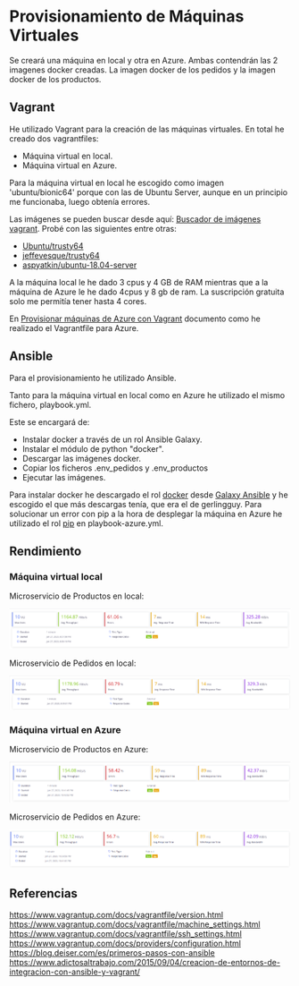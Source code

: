 # Provisionamiento de Máquinas Virtuales

Se creará una máquina en local y otra en Azure. Ambas contendrán las 2 imagenes docker creadas. La imagen docker
de los pedidos y la imagen docker de los productos.

## Vagrant

He utilizado Vagrant para la creación de las máquinas virtuales. En total he creado
dos vagrantfiles:

- Máquina virtual en local.
- Máquina virtual en Azure.

Para la máquina virtual en local he escogido como imagen 'ubuntu/bionic64' porque
con las de Ubuntu Server, aunque en un principio me funcionaba, luego obtenía errores.

Las imágenes se pueden buscar desde aquí: [Buscador de imágenes vagrant](https://app.vagrantup.com/boxes/search).
Probé con las siguientes entre otras:

- [Ubuntu/trusty64](https://app.vagrantup.com/ubuntu/boxes/trusty64)
- [jeffevesque/trusty64](https://app.vagrantup.com/jeff1evesque/boxes/trusty64)
- [aspyatkin/ubuntu-18.04-server](https://app.vagrantup.com/jeff1evesque/boxes/trusty64)

A la máquina local le he dado 3 cpus y 4 GB de RAM mientras que a la máquina de Azure
le he dado 4cpus y 8 gb de ram. La suscripción gratuita solo me permitía tener hasta 4 cores.

En [Provisionar máquinas de Azure con Vagrant](./azure.md) documento como he realizado el Vagrantfile para Azure.

## Ansible

Para el provisionamiento he utilizado Ansible.

Tanto para la máquina virtual en local como en Azure he utilizado el mismo fichero, playbook.yml.

Este se encargará de:

- Instalar docker a través de un rol Ansible Galaxy.
- Instalar el módulo de python "docker".
- Descargar las imágenes docker.
- Copiar los ficheros .env_pedidos y .env_productos
- Ejecutar las imágenes.

Para instalar docker he descargado el rol [docker](https://galaxy.ansible.com/geerlingguy/docker) desde [Galaxy Ansible](https://galaxy.ansible.com/search?deprecated=false&keywords=docker&order_by=-relevance&page=1) y he escogido el que más descargas tenía, que era el de gerlingguy. Para solucionar un error con pip a la hora de desplegar la máquina en Azure he utilizado el rol [pip](https://galaxy.ansible.com/geerlingguy/pip) en
playbook-azure.yml.

## Rendimiento

### Máquina virtual local

Microservicio de Productos en local:

![Rendimiento-productos-vb-local](https://github.com/toniMR/CC-GestionPedidos/blob/master/doc/img/provisionamiento/virtualbox-local-productos.png)

Microservicio de Pedidos en local:

![Rendimiento-pedidos-vb-local](https://github.com/toniMR/CC-GestionPedidos/blob/master/doc/img/provisionamiento/virtualbox-local-pedidos.png)

### Máquina virtual en Azure

Microservicio de Productos en Azure:

![Rendimiento-productos-vb-Azure](https://github.com/toniMR/CC-GestionPedidos/blob/master/doc/img/provisionamiento/virtualbox-azure-productos.png)

Microservicio de Pedidos en Azure:

![Rendimiento-pedidos-vb-Azure](https://github.com/toniMR/CC-GestionPedidos/blob/master/doc/img/provisionamiento/virtualbox-azure-pedidos.png)

## Referencias

https://www.vagrantup.com/docs/vagrantfile/version.html  
https://www.vagrantup.com/docs/vagrantfile/machine_settings.html  
https://www.vagrantup.com/docs/vagrantfile/ssh_settings.html  
https://www.vagrantup.com/docs/providers/configuration.html  
https://blog.deiser.com/es/primeros-pasos-con-ansible  
https://www.adictosaltrabajo.com/2015/09/04/creacion-de-entornos-de-integracion-con-ansible-y-vagrant/  
